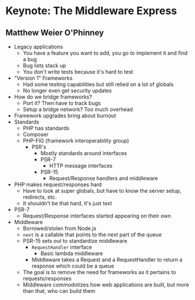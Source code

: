 # Keynote: The Middleware Express
## Matthew Weier O'Phinney
- Legacy applications
    - You have a feature you want to add, you go to implement it and find a bug
    - Bug lists stack up
    - You don't write tests because it's hard to test
- "Version 1" Frameworks
    - Had some testing capabilities but still relied on a lot of globals
    - No longer even get security updates
- How do we bridge frameworks?
    - Port it? Then have to track bugs
    - Setup a bridge network? Too much overhead
- Framework upgrades bring about burnout
- Standards
    - PHP has standards
    - Composer
    - PHP-FIG (framework interoperability group)
        - PSR's
            - Mostly standards around interfaces
            - PSR-7
                - HTTP message interfaces
            - PSR-15
                - Request/Response handlers and middleware
- PHP makes request/responses hard
    - Have to look at super globals, but have to know the server setup, redirects, etc.
    - It shouldn't be that hard, it's just text
- PSR-7
    - Request/Response interfaces started appearing on their own
- Middleware
    - Borrowed/stolen from Node.js
    - `next` is a callable that points to the next part of the queue
    - PSR-15 sets out to standardize middleware
        - `RequestHandler` interface
            - Basic lambda middleware
        - Middleware takes a Request and a RequestHandler to return a response which could be a queue
    - The goal is to remove the need for frameworks as it pertains to requests/responses
    - Middleware commodotizes how web applications are built, but more than that, who can build them
